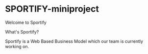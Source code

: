 # SPORTIFY-miniproject
Welcome to Sportify

What's Sportify? 

Sportify is a Web Based Business Model which our team is currently working on.
